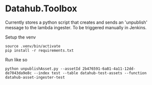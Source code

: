 # Datahub.Toolbox

Currently stores a python script that creates and sends an 'unpublish' message to the lambda ingester. To be triggered manually in Jenkins.

Setup the venv

    source .venv/bin/activate
    pip install -r requirements.txt

Run like so

    python unpublishAsset.py --assetId 2b476591-6a81-4a11-12dd-de7043da9e8c --index test --table datahub-test-assets --function datahub-asset-ingester-test
